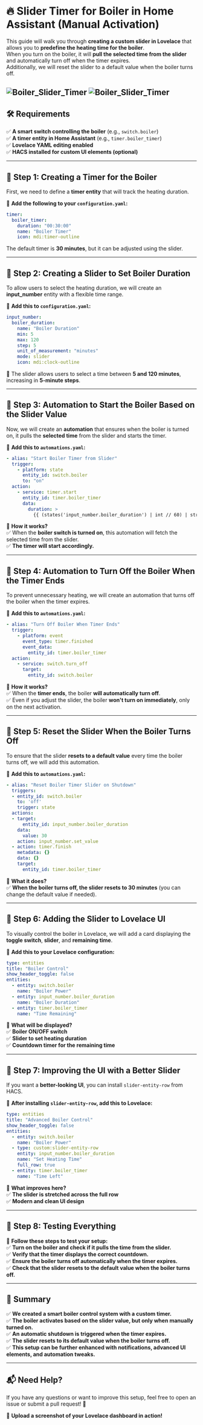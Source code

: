 # 🔥 **Slider Timer for Boiler in Home Assistant (Manual Activation)**  

This guide will walk you through **creating a custom slider in Lovelace** that allows you to **predefine the heating time for the boiler**.  
When you turn on the boiler, it will **pull the selected time from the slider** and automatically turn off when the timer expires.  
Additionally, we will reset the slider to a default value when the boiler turns off.

![Boiler_Slider_Timer](images/boiler_control_heb.png) ![Boiler_Slider_Timer](images/boiler_control.png)
---

## 🛠️ **Requirements**
✅ **A smart switch controlling the boiler** (e.g., `switch.boiler`)  
✅ **A timer entity in Home Assistant** (e.g., `timer.boiler_timer`)  
✅ **Lovelace YAML editing enabled**  
✅ **HACS installed for custom UI elements (optional)**  

---

## 🔹 **Step 1: Creating a Timer for the Boiler**  
First, we need to define a **timer entity** that will track the heating duration.

📌 **Add the following to your `configuration.yaml`:**  

```yaml
timer:
  boiler_timer:
    duration: "00:30:00"
    name: "Boiler Timer"
    icon: mdi:timer-outline
```

The default timer is **30 minutes**, but it can be adjusted using the slider.

---

## 🔹 **Step 2: Creating a Slider to Set Boiler Duration**  
To allow users to select the heating duration, we will create an **input_number** entity with a flexible time range.

📌 **Add this to `configuration.yaml`:**  

```yaml
input_number:
  boiler_duration:
    name: "Boiler Duration"
    min: 5
    max: 120
    step: 5
    unit_of_measurement: "minutes"
    mode: slider
    icon: mdi:clock-outline
```

🔹 The slider allows users to select a time between **5 and 120 minutes**, increasing in **5-minute steps**.

---

## 🔹 **Step 3: Automation to Start the Boiler Based on the Slider Value**  
Now, we will create an **automation** that ensures when the boiler is turned on, it pulls the **selected time** from the slider and starts the timer.

📌 **Add this to `automations.yaml`:**  

```yaml
- alias: "Start Boiler Timer from Slider"
  trigger:
    - platform: state
      entity_id: switch.boiler
      to: "on"
  action:
    - service: timer.start
      entity_id: timer.boiler_timer
      data:
        duration: >
          {{ (states('input_number.boiler_duration') | int // 60) | string | default('00') }}:{{ (states('input_number.boiler_duration') | int % 60) | string | default('00') }}:00
```

📌 **How it works?**  
✅ When the **boiler switch is turned on**, this automation will fetch the selected time from the slider.  
✅ **The timer will start accordingly.**  

---

## 🔹 **Step 4: Automation to Turn Off the Boiler When the Timer Ends**  
To prevent unnecessary heating, we will create an automation that turns off the boiler when the timer expires.

📌 **Add this to `automations.yaml`:**  

```yaml
- alias: "Turn Off Boiler When Timer Ends"
  trigger:
    - platform: event
      event_type: timer.finished
      event_data:
        entity_id: timer.boiler_timer
  action:
    - service: switch.turn_off
      target:
        entity_id: switch.boiler
```

📌 **How it works?**  
✅ When the **timer ends**, the boiler **will automatically turn off**.  
✅ Even if you adjust the slider, the boiler **won't turn on immediately**, only on the next activation.  

---

## 🔹 **Step 5: Reset the Slider When the Boiler Turns Off**  
To ensure that the slider **resets to a default value** every time the boiler turns off, we will add this automation.

📌 **Add this to `automations.yaml`:**  

```yaml
- alias: "Reset Boiler Timer Slider on Shutdown"
  triggers:
  - entity_id: switch.boiler
    to: 'off'
    trigger: state
  actions:
  - target:
      entity_id: input_number.boiler_duration
    data:
      value: 30
    action: input_number.set_value
  - action: timer.finish
    metadata: {}
    data: {}
    target:
      entity_id: timer.boiler_timer
```

📌 **What it does?**  
✅ **When the boiler turns off, the slider resets to 30 minutes** (you can change the default value if needed).  

---

## 🔹 **Step 6: Adding the Slider to Lovelace UI**  
To visually control the boiler in Lovelace, we will add a card displaying the **toggle switch**, **slider**, and **remaining time**.

📌 **Add this to your Lovelace configuration:**  

```yaml
type: entities
title: "Boiler Control"
show_header_toggle: false
entities:
  - entity: switch.boiler
    name: "Boiler Power"
  - entity: input_number.boiler_duration
    name: "Boiler Duration"
  - entity: timer.boiler_timer
    name: "Time Remaining"
```

🔹 **What will be displayed?**  
✅ **Boiler ON/OFF switch**  
✅ **Slider to set heating duration**  
✅ **Countdown timer for the remaining time**  

---

## 🔹 **Step 7: Improving the UI with a Better Slider**  
If you want a **better-looking UI**, you can install `slider-entity-row` from HACS.

📌 **After installing `slider-entity-row`, add this to Lovelace:**  

```yaml
type: entities
title: "Advanced Boiler Control"
show_header_toggle: false
entities:
  - entity: switch.boiler
    name: "Boiler Power"
  - type: custom:slider-entity-row
    entity: input_number.boiler_duration
    name: "Set Heating Time"
    full_row: true
  - entity: timer.boiler_timer
    name: "Time Left"
```

📌 **What improves here?**  
✅ **The slider is stretched across the full row**  
✅ **Modern and clean UI design**  

---

## 🔹 **Step 8: Testing Everything**  
🔹 **Follow these steps to test your setup:**  
✅ **Turn on the boiler and check if it pulls the time from the slider.**  
✅ **Verify that the timer displays the correct countdown.**  
✅ **Ensure the boiler turns off automatically when the timer expires.**  
✅ **Check that the slider resets to the default value when the boiler turns off.**  

---

## 🚀 **Summary**  
✅ **We created a smart boiler control system with a custom timer.**  
✅ **The boiler activates based on the slider value, but only when manually turned on.**  
✅ **An automatic shutdown is triggered when the timer expires.**  
✅ **The slider resets to its default value when the boiler turns off.**  
✅ **This setup can be further enhanced with notifications, advanced UI elements, and automation tweaks.**  

---

## 📬 **Need Help?**  
If you have any questions or want to improve this setup, feel free to open an issue or submit a pull request! 🚀  

📸 **Upload a screenshot of your Lovelace dashboard in action!**  
